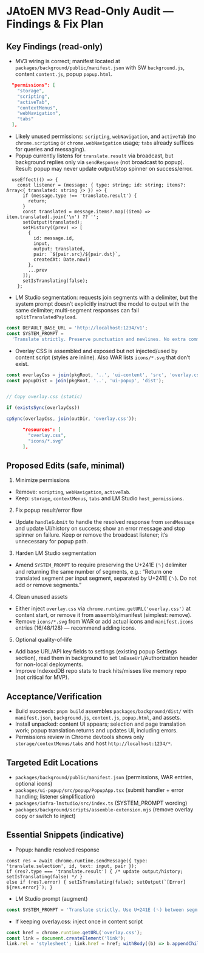 # JAtoEN MV3 Read-Only Audit — Findings & Fix Plan

## Key Findings (read-only)

- MV3 wiring is correct; manifest located at `packages/background/public/manifest.json` with SW `background.js`, content `content.js`, popup `popup.html`.
```8:15:/home/xrm07/GitHub_Remote/JAtoEN/packages/background/public/manifest.json
  "permissions": [
    "storage",
    "scripting",
    "activeTab",
    "contextMenus",
    "webNavigation",
    "tabs"
  ],
```

- Likely unused permissions: `scripting`, `webNavigation`, and `activeTab` (no `chrome.scripting` or `chrome.webNavigation` usage; `tabs` already suffices for queries and messaging).
- Popup currently listens for `translate.result` via broadcast, but background replies only via `sendResponse` (not broadcast to popup). Result: popup may never update output/stop spinner on success/error.
```24:48:/home/xrm07/GitHub_Remote/JAtoEN/packages/ui-popup/src/popup/PopupApp.tsx
  useEffect(() => {
    const listener = (message: { type: string; id: string; items?: Array<{ translated: string }> }) => {
      if (message.type !== 'translate.result') {
        return;
      }
      const translated = message.items?.map((item) => item.translated).join('\n') ?? '';
      setOutput(translated);
      setHistory((prev) => [
        {
          id: message.id,
          input,
          output: translated,
          pair: `${pair.src}/${pair.dst}`,
          createdAt: Date.now()
        },
        ...prev
      ]);
      setIsTranslating(false);
    };
```

- LM Studio segmentation: requests join segments with a delimiter, but the system prompt doesn’t explicitly instruct the model to output with the same delimiter; multi-segment responses can fail `splitTranslatedPayload`.
```58:61:/home/xrm07/GitHub_Remote/JAtoEN/packages/infra-lmstudio/src/index.ts
const DEFAULT_BASE_URL = 'http://localhost:1234/v1';
const SYSTEM_PROMPT =
  'Translate strictly. Preserve punctuation and newlines. No extra commentary.';
```

- Overlay CSS is assembled and exposed but not injected/used by content script (styles are inline). Also WAR lists `icons/*.svg` that don’t exist.
```11:12:/home/xrm07/GitHub_Remote/JAtoEN/packages/background/scripts/assemble-extension.mjs
const overlayCss = join(pkgRoot, '..', 'ui-content', 'src', 'overlay.css');
const popupDist = join(pkgRoot, '..', 'ui-popup', 'dist');
```


```32:35:/home/xrm07/GitHub_Remote/JAtoEN/packages/background/scripts/assemble-extension.mjs

// Copy overlay.css (static)

if (existsSync(overlayCss))

cpSync(overlayCss, join(outDir, 'overlay.css'));

````
```47:51:/home/xrm07/GitHub_Remote/JAtoEN/packages/background/public/manifest.json
      "resources": [
        "overlay.css",
        "icons/*.svg"
      ],
````

## Proposed Edits (safe, minimal)

1) Minimize permissions

- Remove: `scripting`, `webNavigation`, `activeTab`.
- Keep: `storage`, `contextMenus`, `tabs` and LM Studio `host_permissions`.

2) Fix popup result/error flow

- Update `handleSubmit` to handle the resolved response from `sendMessage` and update UI/history on success; show an error message and stop spinner on failure. Keep or remove the broadcast listener; it’s unnecessary for popup path.

3) Harden LM Studio segmentation

- Amend `SYSTEM_PROMPT` to require preserving the U+241E (␞) delimiter and returning the same number of segments, e.g.: “Return one translated segment per input segment, separated by U+241E (␞). Do not add or remove segments.”

4) Clean unused assets

- Either inject `overlay.css` via `chrome.runtime.getURL('overlay.css')` at content start, or remove it from assembly/manifest (simplest: remove).
- Remove `icons/*.svg` from WAR or add actual icons and `manifest.icons` entries (16/48/128) — recommend adding icons.

5) Optional quality-of-life

- Add base URL/API key fields to settings (existing popup Settings section), read them in background to set `lmBaseUrl`/Authorization header for non-local deployments.
- Improve IndexedDB repo stats to track hits/misses like memory repo (not critical for MVP).

## Acceptance/Verification

- Build succeeds: `pnpm build` assembles `packages/background/dist/` with `manifest.json`, `background.js`, `content.js`, `popup.html`, and assets.
- Install unpacked: content UI appears; selection and page translation work; popup translation returns and updates UI, including errors.
- Permissions review in Chrome devtools shows only `storage/contextMenus/tabs` and host `http://localhost:1234/*`.

## Targeted Edit Locations

- `packages/background/public/manifest.json` (permissions, WAR entries, optional icons)
- `packages/ui-popup/src/popup/PopupApp.tsx` (submit handler + error handling; listener simplification)
- `packages/infra-lmstudio/src/index.ts` (SYSTEM_PROMPT wording)
- `packages/background/scripts/assemble-extension.mjs` (remove overlay copy or switch to inject)

## Essential Snippets (indicative)

- Popup: handle resolved response
```tsx
const res = await chrome.runtime.sendMessage({ type: 'translate.selection', id, text: input, pair });
if (res?.type === 'translate.result') { /* update output/history; setIsTranslating(false) */ }
else if (res?.error) { setIsTranslating(false); setOutput(`[Error] ${res.error}`); }
```

- LM Studio prompt (augment)
```ts
const SYSTEM_PROMPT = 'Translate strictly. Use U+241E (␞) between segments. Return the same number of segments as input. No commentary.';
```

- If keeping overlay.css: inject once in content script
```ts
const href = chrome.runtime.getURL('overlay.css');
const link = document.createElement('link');
link.rel = 'stylesheet'; link.href = href; withBody((b) => b.appendChild(link));
```
